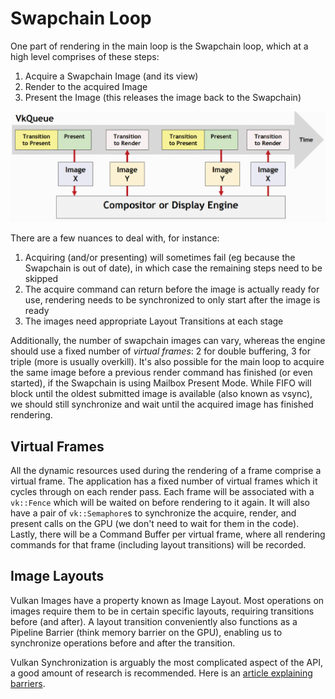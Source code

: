# Swapchain Loop

One part of rendering in the main loop is the Swapchain loop, which at a high level comprises of these steps:

1. Acquire a Swapchain Image (and its view)
1. Render to the acquired Image
1. Present the Image (this releases the image back to the Swapchain)

![WSI Engine](./wsi_engine.png)

There are a few nuances to deal with, for instance:

1. Acquiring (and/or presenting) will sometimes fail (eg because the Swapchain is out of date), in which case the remaining steps need to be skipped
1. The acquire command can return before the image is actually ready for use, rendering needs to be synchronized to only start after the image is ready
1. The images need appropriate Layout Transitions at each stage

Additionally, the number of swapchain images can vary, whereas the engine should use a fixed number of _virtual frames_: 2 for double buffering, 3 for triple (more is usually overkill). It's also possible for the main loop to acquire the same image before a previous render command has finished (or even started), if the Swapchain is using Mailbox Present Mode. While FIFO will block until the oldest submitted image is available (also known as vsync), we should still synchronize and wait until the acquired image has finished rendering.

## Virtual Frames

All the dynamic resources used during the rendering of a frame comprise a virtual frame. The application has a fixed number of virtual frames which it cycles through on each render pass. Each frame will be associated with a `vk::Fence` which will be waited on before rendering to it again. It will also have a pair of `vk::Semaphore`s to synchronize the acquire, render, and present calls on the GPU (we don't need to wait for them in the code). Lastly, there will be a Command Buffer per virtual frame, where all rendering commands for that frame (including layout transitions) will be recorded.

## Image Layouts

Vulkan Images have a property known as Image Layout. Most operations on images require them to be in certain specific layouts, requiring transitions before (and after). A layout transition conveniently also functions as a Pipeline Barrier (think memory barrier on the GPU), enabling us to synchronize operations before and after the transition.

Vulkan Synchronization is arguably the most complicated aspect of the API, a good amount of research is recommended. Here is an [article explaining barriers](https://gpuopen.com/learn/vulkan-barriers-explained/).
